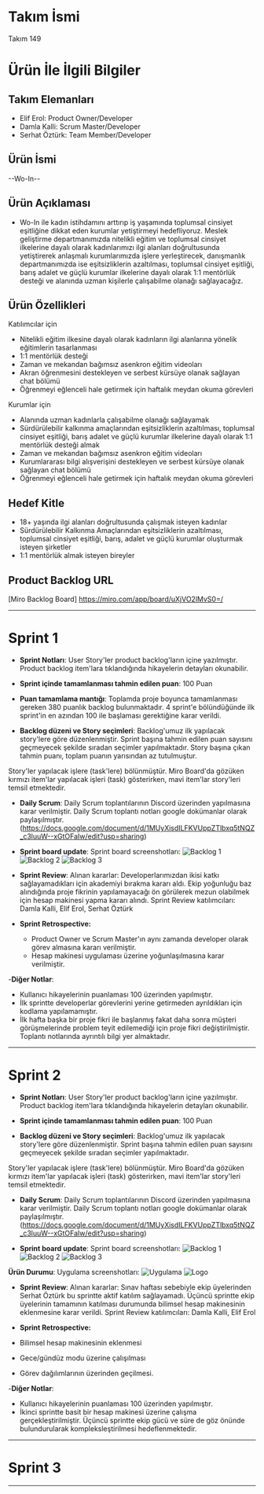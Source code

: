 # **Takım İsmi**

Takım 149

# Ürün İle İlgili Bilgiler

## Takım Elemanları

- Elif Erol: Product Owner/Developer
- Damla Kalli: Scrum Master/Developer
- Serhat Öztürk: Team Member/Developer

## Ürün İsmi

--Wo-In--

## Ürün Açıklaması

- Wo-In ile kadın istihdamını arttırıp iş yaşamında toplumsal cinsiyet eşitliğine dikkat eden kurumlar yetiştirmeyi hedefliyoruz. Meslek geliştirme departmanımızda nitelikli eğitim ve toplumsal cinsiyet ilkelerine dayalı olarak kadınlarımızı ilgi alanları doğrultusunda yetiştirerek anlaşmalı kurumlarımızda işlere yerleştirecek, danışmanlık departmanımızda ise eşitsizliklerin azaltılması, toplumsal cinsiyet eşitliği, barış adalet ve güçlü kurumlar ilkelerine dayalı olarak 1:1 mentörlük desteği ve alanında uzman kişilerle çalışabilme olanağı sağlayacağız. 

## Ürün Özellikleri
Katılımcılar için
- Nitelikli eğitim ilkesine dayalı olarak kadınların ilgi alanlarına yönelik eğitimlerin tasarlanması
- 1:1 mentörlük desteği
- Zaman ve mekandan bağımsız asenkron eğitim videoları
- Akran öğrenmesini destekleyen ve serbest kürsüye olanak sağlayan chat bölümü
- Öğrenmeyi eğlenceli hale getirmek için haftalık meydan okuma görevleri

Kurumlar için
- Alanında uzman kadınlarla çalışabilme olanağı sağlayamak
- Sürdürülebilir kalkınma amaçlarından eşitsizliklerin azaltılması, toplumsal cinsiyet eşitliği, barış adalet ve güçlü kurumlar ilkelerine dayalı olarak 1:1 mentörlük desteği almak
- Zaman ve mekandan bağımsız asenkron eğitim videoları
- Kurumlararası bilgi alışverişini destekleyen ve serbest kürsüye olanak sağlayan chat bölümü
- Öğrenmeyi eğlenceli hale getirmek için haftalık meydan okuma görevleri

## Hedef Kitle

- 18+ yaşında ilgi alanları doğrultusunda çalışmak isteyen kadınlar
- Sürdürülebilir Kalkınma Amaçlarından eşitsizliklerin azaltılması, toplumsal cinsiyet eşitliği, barış, adalet ve güçlü kurumlar oluşturmak isteyen şirketler
- 1:1 mentörlük almak isteyen bireyler

## Product Backlog URL

[Miro Backlog Board] https://miro.com/app/board/uXjVO2lMvS0=/

---

# Sprint 1

- **Sprint Notları**: User Story'ler product backlog'ların içine yazılmıştır. Product backlog item'lara tıklandığında hikayelerin detayları okunabilir.

- **Sprint içinde tamamlanması tahmin edilen puan**: 100 Puan

- **Puan tamamlama mantığı**: Toplamda proje boyunca tamamlanması gereken 380 puanlık backlog bulunmaktadır. 4 sprint'e bölündüğünde ilk sprint'in en azından 100 ile başlaması gerektiğine karar verildi.

- **Backlog düzeni ve Story seçimleri**: Backlog'umuz ilk yapılacak story'lere göre düzenlenmiştir. Sprint başına tahmin edilen puan sayısını geçmeyecek şekilde sıradan seçimler yapılmaktadır. Story başına çıkan tahmin puanı, toplam puanın yarısından az tutulmuştur. 

Story'ler yapılacak işlere (task'lere) bölünmüştür. Miro Board'da gözüken kırmızı item'lar yapılacak işleri (task) gösterirken, mavi item'lar story'leri temsil etmektedir.

- **Daily Scrum**: Daily Scrum toplantılarının Discord üzerinden yapılmasına karar verilmiştir. Daily Scrum toplantı notları google dokümanlar olarak paylaşılmıştır. (https://docs.google.com/document/d/1MUyXisdILFKVUppZTlbxq5tNQZ_c3luuW--xGtOFaIw/edit?usp=sharing)

- **Sprint board update**: Sprint board screenshotları:
![Backlog 1](https://github.com/damlakalli/OUA-Bootcamp-149/blob/main/ProjectManagement/Sprint1Documents/1.png) 
![Backlog 2](https://github.com/damlakalli/OUA-Bootcamp-149/blob/main/ProjectManagement/Sprint1Documents/2.png) 
![Backlog 3](https://github.com/damlakalli/OUA-Bootcamp-149/blob/main/ProjectManagement/Sprint1Documents/3.png)

- **Sprint Review**: 
Alınan kararlar: Developerlarımızdan ikisi katkı sağlayamadıkları için akademiyi bırakma kararı aldı. Ekip yoğunluğu baz alındığında proje fikrinin yapılamayacağı ön görülerek mezun olabilmek için hesap makinesi yapma kararı alındı. 
Sprint Review katılımcıları: Damla Kalli, Elif Erol, Serhat Öztürk

- **Sprint Retrospective:**
  - Product Owner ve Scrum Master'ın aynı zamanda developer olarak görev almasına kararı verilmiştir.
  - Hesap makinesi uygulaması üzerine yoğunlaşılmasına karar verilmiştir.

-**Diğer Notlar**:
- Kullanıcı hikayelerinin puanlaması 100 üzerinden yapılmıştır.
- İlk sprintte developerlar görevlerini yerine getirmeden ayrıldıkları için kodlama yapılamamıştır.
- İlk hafta başka bir proje fikri ile başlanmış fakat daha sonra müşteri görüşmelerinde problem teyit edilemediği için proje fikri değiştirilmiştir. Toplantı notlarında ayrıntılı bilgi yer almaktadır.

---

# Sprint 2
- **Sprint Notları**: User Story'ler product backlog'ların içine yazılmıştır. Product backlog item'lara tıklandığında hikayelerin detayları okunabilir.

- **Sprint içinde tamamlanması tahmin edilen puan**: 100 Puan

- **Backlog düzeni ve Story seçimleri**: Backlog'umuz ilk yapılacak story'lere göre düzenlenmiştir. Sprint başına tahmin edilen puan sayısını geçmeyecek şekilde sıradan seçimler yapılmaktadır. 

Story'ler yapılacak işlere (task'lere) bölünmüştür. Miro Board'da gözüken kırmızı item'lar yapılacak işleri (task) gösterirken, mavi item'lar story'leri temsil etmektedir.

- **Daily Scrum**: Daily Scrum toplantılarının Discord üzerinden yapılmasına karar verilmiştir. Daily Scrum toplantı notları google dokümanlar olarak paylaşılmıştır. (https://docs.google.com/document/d/1MUyXisdILFKVUppZTlbxq5tNQZ_c3luuW--xGtOFaIw/edit?usp=sharing)

- **Sprint board update**: Sprint board screenshotları:
![Backlog 1](https://github.com/damlakalli/OUA-Bootcamp-149/blob/main/ProjectManagement/Sprint1Documents/2.1.png) 
![Backlog 2](https://github.com/damlakalli/OUA-Bootcamp-149/blob/main/ProjectManagement/Sprint1Documents/2.2.png) 
![Backlog 3](https://github.com/damlakalli/OUA-Bootcamp-149/blob/main/ProjectManagement/Sprint1Documents/2.3.png)

 **Ürün Durumu**: Uygulama screenshotları:
 ![Uygulama](https://github.com/damlakalli/OUA-Bootcamp-149/blob/main/ProjectManagement/Sprint1Documents/2.app.jpeg)
 ![Logo](https://github.com/damlakalli/OUA-Bootcamp-149/blob/main/ProjectManagement/Sprint1Documents/2.Logo.jpeg)
 
- **Sprint Review**: 
Alınan kararlar: Sınav haftası sebebiyle ekip üyelerinden Serhat Öztürk bu sprintte aktif katılım sağlayamadı. Üçüncü sprintte ekip üyelerinin tamamının katılması durumunda bilimsel hesap makinesinin eklenmesine karar verildi.
Sprint Review katılımcıları: Damla Kalli, Elif Erol

- **Sprint Retrospective:**
- Bilimsel hesap makinesinin eklenmesi
- Gece/gündüz modu üzerine çalışılması
- Görev dağılımlarının üzerinden geçilmesi.

-**Diğer Notlar**:
- Kullanıcı hikayelerinin puanlaması 100 üzerinden yapılmıştır. 
- İkinci sprintte basit bir hesap makinesi üzerine çalışma gerçekleştirilmiştir. Üçüncü sprintte ekip gücü ve süre de göz önünde bulundurularak kompleksleştirilmesi hedeflenmektedir.


---

# Sprint 3

---
